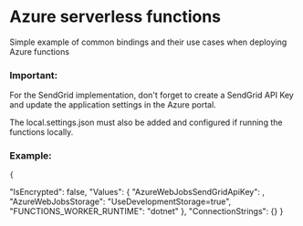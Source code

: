 # Azure serverless functions

Simple example of common bindings and their use cases when deploying Azure functions




### Important: 
For the SendGrid implementation, don't forget to create a SendGrid API Key and update the application settings in the Azure portal.


The local.settings.json must also be added and configured if running the functions locally.
### Example: 
    {
  "IsEncrypted": false,
  "Values": {
    "AzureWebJobsSendGridApiKey": <ApiKey>,
    "AzureWebJobsStorage": "UseDevelopmentStorage=true",
    "FUNCTIONS_WORKER_RUNTIME": "dotnet"
  },
  "ConnectionStrings": {}
}
